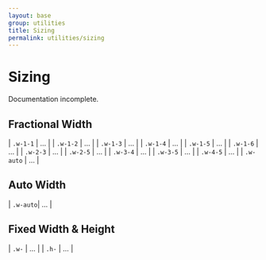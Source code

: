```yaml
---
layout: base
group: utilities
title: Sizing
permalink: utilities/sizing
---
```


# Sizing

<p class="hint hint--error">Documentation incomplete.</p>

## Fractional Width

| `.w-1-1`  | … |
| `.w-1-2`  | … |
| `.w-1-3`  | … |
| `.w-1-4`  | … |
| `.w-1-5`  | … |
| `.w-1-6`  | … |
| `.w-2-3`  | … |
| `.w-2-5`  | … |
| `.w-3-4`  | … |
| `.w-3-5`  | … |
| `.w-4-5`  | … |
| `.w-auto` | … |

## Auto Width

| `.w-auto`| … |

## Fixed Width & Height

| `.w-` | … |
| `.h-` | … |
